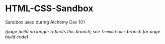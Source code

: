 # HTML-CSS-Sandbox
Sandbox used during Alchemy Dev 101

_(page build no longer reflects this branch; see `foundations` branch for page build code)_